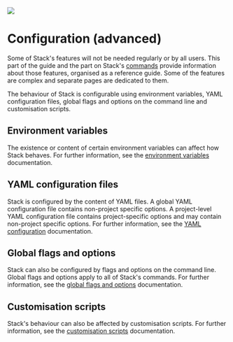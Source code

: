 <div class="hidden-warning"><a href="https://docs.haskellstack.org/"><img src="https://cdn.jsdelivr.net/gh/commercialhaskell/stack/doc/img/hidden-warning.svg"></a></div>

# Configuration (advanced)

Some of Stack's features will not be needed regularly or by all users. This part
of the guide and the part on Stack's [commands](../commands/index.md) provide
information about those features, organised as a reference guide. Some of the
features are complex and separate pages are dedicated to them.

The behaviour of Stack is configurable using environment variables, YAML
configuration files, global flags and options on the command line and
customisation scripts.

## Environment variables

The existence or content of certain environment variables can affect how Stack
behaves. For further information, see the
[environment variables](environment_variables.md) documentation.

## YAML configuration files

Stack is configured by the content of YAML files. A global YAML configuration
file contains non-project specific options. A project-level YAML configuration
file contains project-specific options and may contain non-project specific
options. For further information, see the
[YAML configuration](yaml/yaml_configuration.md) documentation.

## Global flags and options

Stack can also be configured by flags and options on the command line. Global
flags and options apply to all of Stack's commands. For further information, see
the [global flags and options](global_flags.md) documentation.

## Customisation scripts

Stack's behaviour can also be affected by customisation scripts. For further
information, see the [customisation scripts](customisation_scripts.md)
documentation.
